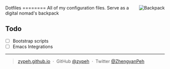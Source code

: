 <img align="right" src="http://zypeh.github.io/favicon.png" alt="Backpack" />
Dotfiles
========
All of my configuration files. Serve as a digital nomad's backpack

Todo
----
- [ ] Bootstrap scripts
- [ ] Emacs Integrations

---

> [zypeh.github.io](https://zypeh.github.io) &nbsp;&middot;&nbsp;
> GitHub [@zypeh](https://github.com/zypeh) &nbsp;&middot;&nbsp;
> Twitter [@ZhengyanPeh](https://twitter.com/ZhengyanPeh)
